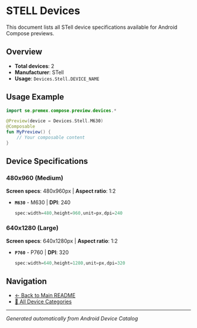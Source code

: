# STELL Devices

This document lists all STell device specifications available for Android Compose previews.

## Overview

- **Total devices**: 2
- **Manufacturer**: STell
- **Usage**: `Devices.Stell.DEVICE_NAME`

## Usage Example

```kotlin
import se.premex.compose.preview.devices.*

@Preview(device = Devices.Stell.M630)
@Composable
fun MyPreview() {
    // Your composable content
}
```

## Device Specifications

### 480x960 (Medium)

**Screen specs**: 480x960px | **Aspect ratio**: 1:2

- **`M630`** - M630 | **DPI**: 240
  ```kotlin
  spec:width=480,height=960,unit=px,dpi=240
  ```

### 640x1280 (Large)

**Screen specs**: 640x1280px | **Aspect ratio**: 1:2

- **`P760`** - P760 | **DPI**: 320
  ```kotlin
  spec:width=640,height=1280,unit=px,dpi=320
  ```

## Navigation

- [← Back to Main README](../../README.md)
- [📱 All Device Categories](../README.md)

---
*Generated automatically from Android Device Catalog*
